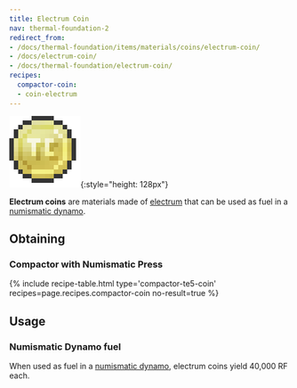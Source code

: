 ```yaml
---
title: Electrum Coin
nav: thermal-foundation-2
redirect_from:
- /docs/thermal-foundation/items/materials/coins/electrum-coin/
- /docs/electrum-coin/
- /docs/thermal-foundation/electrum-coin/
recipes:
  compactor-coin:
  - coin-electrum
---
```


![Electrum coin](/assets/images/thermal-foundation-2/coin-electrum.png){:style="height: 128px"}


**Electrum coins** are materials made of [electrum](/docs/thermal-foundation-2/electrum-ingot/) that
can be used as fuel in a [numismatic dynamo](/docs/thermal-expansion-5/numismatic-dynamo/).


Obtaining
---------

### Compactor with Numismatic Press
{% include recipe-table.html type='compactor-te5-coin' recipes=page.recipes.compactor-coin no-result=true %}


Usage
-----

### Numismatic Dynamo fuel
When used as fuel in a [numismatic dynamo](/docs/thermal-expansion-5/numismatic-dynamo/), electrum
coins yield 40,000 RF each.
